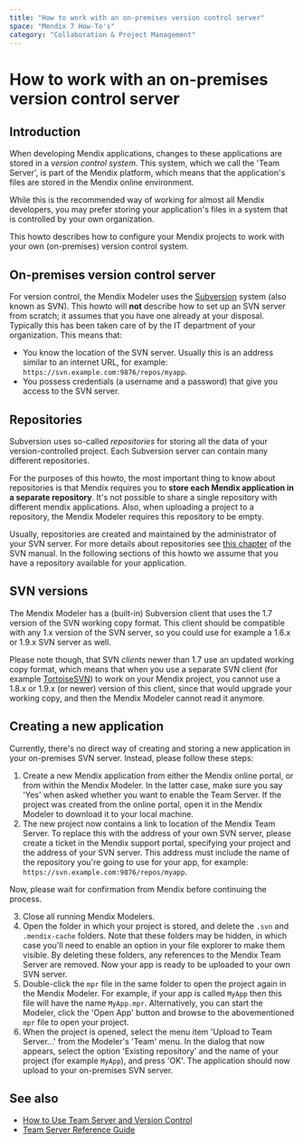 ```yaml
---
title: "How to work with an on-premises version control server"
space: "Mendix 7 How-To's"
category: "Collaboration & Project Management"
---
```

# How to work with an on-premises version control server

## Introduction

When developing Mendix applications, changes to these applications are stored in a *version control system*. This system, which we call the 'Team Server', is part of the Mendix platform, which means that the application's files are stored in the Mendix online environment.

While this is the recommended way of working for almost all Mendix developers, you may prefer storing your application's files in a system that is controlled by your own organization.

This howto describes how to configure your Mendix projects to work with your own (on-premises) version control system.

## On-premises version control server
For version control, the Mendix Modeler uses the [Subversion](https://subversion.apache.org) system (also known as SVN). This howto will **not** describe how to set up an SVN server from scratch; it assumes that you have one already at your disposal. Typically this has been taken care of by the IT department of your organization. This means that:

* You know the location of the SVN server. Usually this is an address similar to an internet URL, for example: `https://svn.example.com:9876/repos/myapp`.
* You possess credentials (a username and a password) that give you access to the SVN server.

## Repositories
Subversion uses so-called *repositories* for storing all the data of your version-controlled project. Each Subversion server can contain many different repositories.

For the purposes of this howto, the most important thing to know about repositories is that Mendix requires you to **store each Mendix application in a separate repository**. It's not possible to share a single repository with different mendix applications. Also, when uploading a project to a repository, the Mendix Modeler requires this repository to be empty.

Usually, repositories are created and maintained by the administrator of your SVN server. For more details about repositories see [this chapter](http://svnbook.red-bean.com/en/1.7/svn-book.html#svn.reposadmin) of the SVN manual. In the following sections of this howto we assume that you have a repository available for your application.

## SVN versions
The Mendix Modeler has a (built-in) Subversion client that uses the 1.7 version of the SVN working copy format. This client should be compatible with any 1.x version of the SVN server, so you could use for example a 1.6.x or 1.9.x SVN server as well.

Please note though, that SVN *clients* newer than 1.7 use an updated working copy format, which means that when you use a separate SVN client (for example [TortoiseSVN](https://tortoisesvn.net/)) to work on your Mendix project, you cannot use a 1.8.x or 1.9.x (or newer) version of this client, since that would upgrade your working copy, and then the Mendix Modeler cannot read it anymore.

## Creating a new application
Currently, there's no direct way of creating and storing a new application in your on-premises SVN server. Instead, please follow these steps:

1. Create a new Mendix application from either the Mendix online portal, or from within the Mendix Modeler. In the latter case, make sure you say 'Yes' when asked whether you want to enable the Team Server. If the project was created from the online portal, open it in the Mendix Modeler to download it to your local machine.
2. The new project now contains a link to location of the Mendix Team Server. To replace this with the address of your own SVN server, please create a ticket in the Mendix support portal, specifying your project and the address of your SVN server. This address must include the name of the repository you're going to use for your app, for example: `https://svn.example.com:9876/repos/myapp`.

Now, please wait for confirmation from Mendix before continuing the process.

3. Close all running Mendix Modelers.
4. Open the folder in which your project is stored, and delete the `.svn` and `.mendix-cache` folders. Note that these folders may be hidden, in which case you'll need to enable an option in your file explorer to make them visible. By deleting these folders, any references to the Mendix Team Server are removed. Now your app is ready to be uploaded to your own SVN server.
5. Double-click the `mpr` file in the same folder to open the project again in the Mendix Modeler. For example, if your app is called `MyApp` then this file will have the name `MyApp.mpr`. Alternatively, you can start the Modeler, click the 'Open App' button and browse to the abovementioned `mpr` file to open your project.
6. When the project is opened, select the menu item 'Upload to Team Server...' from the Modeler's 'Team' menu. In the dialog that now appears, select the option 'Existing repository' and the name of your project (for example `MyApp`), and press 'OK'. The application should now upload to your on-premises SVN server.

## See also
* [How to Use Team Server and Version Control](using-team-server-_-version-control)
* [Team Server Reference Guide](/refguide/team-server)
